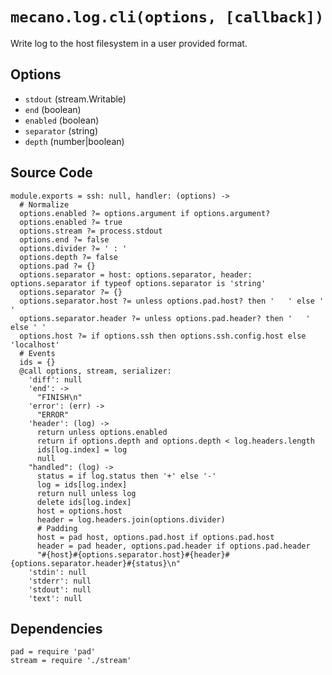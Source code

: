
# `mecano.log.cli(options, [callback])`

Write log to the host filesystem in a user provided format.

## Options

*   `stdout` (stream.Writable)   
*   `end` (boolean)    
*   `enabled` (boolean)    
*   `separator` (string)    
*   `depth` (number|boolean)    

## Source Code

    module.exports = ssh: null, handler: (options) ->
      # Normalize
      options.enabled ?= options.argument if options.argument?
      options.enabled ?= true
      options.stream ?= process.stdout
      options.end ?= false
      options.divider ?= ' : '
      options.depth ?= false
      options.pad ?= {}
      options.separator = host: options.separator, header: options.separator if typeof options.separator is 'string'
      options.separator ?= {}
      options.separator.host ?= unless options.pad.host? then '   ' else ' '
      options.separator.header ?= unless options.pad.header? then '   ' else ' '
      options.host ?= if options.ssh then options.ssh.config.host else 'localhost'
      # Events
      ids = {}
      @call options, stream, serializer:
        'diff': null
        'end': ->
          "FINISH\n"
        'error': (err) ->
          "ERROR"
        'header': (log) ->
          return unless options.enabled
          return if options.depth and options.depth < log.headers.length
          ids[log.index] = log
          null
        "handled": (log) ->
          status = if log.status then '+' else '-'
          log = ids[log.index]
          return null unless log
          delete ids[log.index]
          host = options.host
          header = log.headers.join(options.divider)
          # Padding
          host = pad host, options.pad.host if options.pad.host
          header = pad header, options.pad.header if options.pad.header
          "#{host}#{options.separator.host}#{header}#{options.separator.header}#{status}\n"
        'stdin': null
        'stderr': null
        'stdout': null
        'text': null

## Dependencies

    pad = require 'pad'
    stream = require './stream'
